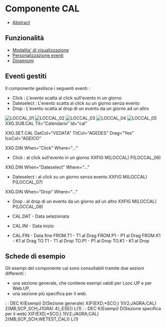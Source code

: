 # Componente CAL

- [Abstract](Sorgenti/DOC/TA/B£AMO/LOCCAL_F00)

## Funzionalità
- [Modalita' di visualizzazione](Sorgenti/DOC/TA/B£AMO/LOCCAL_F01)
- [Personalizzazione eventi](Sorgenti/DOC/TA/B£AMO/LOCCAL_F02)
- [Dinamismi](Sorgenti/DOC/TA/B£AMO/LOCCAL_F03)

## Eventi gestiti
Il componente gestisce i seguenti eventi : 
- Click :  L'evento scatta al click sull'evento in un giorno
- Dateselect :  L'evento scatta al click su un giorno senza evento
- Drop :  L'evento scatta al drop di un evento da un giorno ad un altro

![LOCCAL_01](https://doc.smeup.com/immagini/LOCCAL/LOCCAL_01.png)
![LOCCAL_02](https://doc.smeup.com/immagini/LOCCAL/LOCCAL_02.png)
![LOCCAL_03](https://doc.smeup.com/immagini/LOCCAL/LOCCAL_03.png)
![LOCCAL_04](https://doc.smeup.com/immagini/LOCCAL/LOCCAL_04.png)
![LOCCAL_05](https://doc.smeup.com/immagini/LOCCAL/LOCCAL_05.png)
 XXG.SUB.CAL Tit="Calendario" Id="cal"

 XXG.SET.CAL DatCol="V£DATA" TitCol="AGEDES" Drag="Yes" IcoCol="AGEICO"

 XXG.DIN When="Click" Where="..."
- Click  :  al click sull'evento in un giorno
XXFIG M(LOCCAL) P(LOCCAL_06)

 XXG.DIN When="Dateselect" Where="..."
- Dateselect :  al click su un giorno senza evento
XXFIG M(LOCCAL) P(LOCCAL_07)

 XXG.DIN When="Drop" Where="..."
- Drop  :  al drop di un evento da un giorno ad un altro
XXFIG M(LOCCAL) P(LOCCAL_08)


- CAL.DAT - Data selezionata
- CAL.INI - Data inizio
- CAL.FIN - Data fine
FROM.T1 - T1 al Drag
FROM.P1 - P1 al Drag
FROM.K1 - K1 al Drag
TO.T1 - T1 al Drop
TO.P1 - P1 al Drop
TO.K1 - K1 al Drop

## Schede di esempio
Gli esempi del componente cal sono consultabili tramite due sezioni differenti : 
- una sezione generale, che contiene esempi validi per Looc.UP e per Web.UP,
- una sezione più specifica per il web.

 :  : DEC K(Esempi) D(Sezione generale) X(F(EXD;\*SCO;) 1(V2;JAGRA;CAL) 2(MB;SCP_SCH;J1GRA) 4(;;ESE)) L(1)
 :  : DEC K(Esempi) D(Sezione specifica per il web) X(F(EXD;\*SCO;) 1(V2;JAGRA;CAL) 2(MB;SCP_SCH;WETEST_CAL)) L(1)
